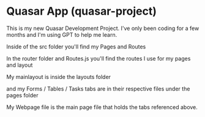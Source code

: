 # Quasar App (quasar-project)

This is my new Quasar Development Project. I've only been coding for a few months and I'm using GPT to help me learn.

Inside of the src folder you'll find my Pages and Routes

In the router folder and Routes.js you'll find the routes I use for my pages and layout

My mainlayout is inside the layouts folder

and my Forms / Tables / Tasks tabs are in their respective files under the pages folder

My Webpage file is the main page file that holds the tabs referenced above.
